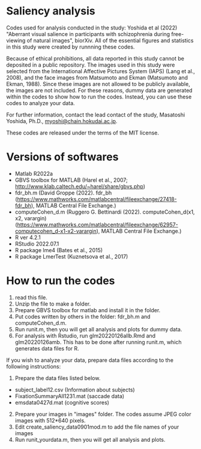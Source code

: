 # Saliency analysis
Codes used for analysis conducted in the study: Yoshida et al (2022) "Aberrant visual salience in participants with schizophrenia during free-viewing of natural images", biorXiv. All of the essential figures and statistics in this study were created by runnning these codes.

Because of ethical prohibitions, all data reported in this study cannot be deposited in a public repository. The images used in this study were selected from the International Affective Pictures System (IAPS) (Lang et al., 2008), and the face images from Matsumoto and Ekman (Matsumoto and Ekman, 1988). Since these images are not allowed to be publicly available, the images are not included. For these reasons, dummy data are generated within the codes to show how to run the codes. Instead, you can use these codes to analyze your data.

For further information, contact the lead contact of the study, Masatoshi Yoshida, Ph.D., myoshi@chain.hokudai.ac.jp.

These codes are released under the terms of the MIT license.

# Versions of softwares

* Matlab R2022a
* GBVS toolbox for MATLAB (Harel et al., 2007; http://www.klab.caltech.edu/~harel/share/gbvs.php)
* fdr_bh.m (David Groppe (2022). fdr_bh (https://www.mathworks.com/matlabcentral/fileexchange/27418-fdr_bh), MATLAB Central File Exchange.)
* computeCohen_d.m (Ruggero G. Bettinardi (2022). computeCohen_d(x1, x2, varargin) (https://www.mathworks.com/matlabcentral/fileexchange/62957-computecohen_d-x1-x2-varargin), MATLAB Central File Exchange.)
* R ver 4.2.1
* RStudio 2022.07.1
* R package lme4 (Bates et al., 2015)
* R package LmerTest (Kuznetsova et al., 2017)

# How to run the codes

1) read this file.
2) Unzip the file to make a folder.
3) Prepare GBVS toolbox for matlab and install it in the folder.
4) Put codes written by others in the folder: fdr_bh.m and computeCohen_d.m.
5) Run runit.m, then you will get all analysis and plots for dummy data.
6) For analysis with Rstudio, run glm20220126allb.Rmd and glm20220126amb. This has to be done after running runit.m, which generates data files for R.

If you wish to analyze your data, prepare data files according to the following instructions:
1) Prepare the data files listed below. 
 * subject_label12.csv (Information about subjects)
 * FixationSummaryAll1231.mat (saccade data)
 * emsdata0427d.mat (cognitive scores)
2) Prepare your images in "images" folder. The codes assume JPEG color images with 512*640 pixels.
3) Edit create_saliency_data0901mod.m to add the file names of your images
4) Run runit_yourdata.m, then you will get all analysis and plots.

